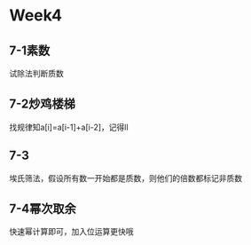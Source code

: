 # Week4

## 7-1素数

试除法判断质数

## 7-2炒鸡楼梯

找规律知a[i]=a[i-1]+a[i-2]，记得ll

## 7-3

埃氏筛法，假设所有数一开始都是质数，则他们的倍数都标记非质数

## 7-4幂次取余

快速幂计算即可，加入位运算更快哦